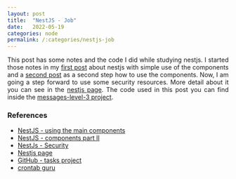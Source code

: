 ```yaml
---
layout: post
title:  "NestJS - Job"
date:   2022-05-19
categories: node
permalink: /:categories/nestjs-job
---
```


<p style="text-align: justify;">This post has some notes and the code I did while studying nestjs. I started those notes in my <a href="https://fabiana2611.github.io/node/nestjs">first post</a> about nestjs with simple use of the components and a <a href="https://fabiana2611.github.io/node/nestjs-advanced">second post</a> as a second step how to use the components. Now, I am going a step forward to use some security resources. More detail about it you can see in the <a href="https://docs.nestjs.com/">nestjs page</a>. The code used in this post you can find inside the <a href="https://github.com/fabiana2611/nestjs2/tree/master/messages-level-3">messages-level-3 project</a>.

<h3>References</h3>
<ul>
  <li><a href="https://fabiana2611.github.io/node/nestjs">NestJS - using the main components</a></li>
  <li><a href="https://fabiana2611.github.io/node/nestjs-advanced">NestJS - components part II</a></li>
  <li><a href="https://fabiana2611.github.io/node/nestjs-security">NestJs - Security</a></li>
  <li><a href="https://docs.nestjs.com/techniques/task-scheduling/">Nestjs page</a></li>
  <li><a href="https://github.com/fabiana2611/nestjs2/tree/master/tasks">GitHub - tasks project</a></li>
  <li><a href="https://crontab.guru/#0_18,20,22_*_*_*">crontab guru</a></li>
</ul>
